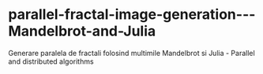 # parallel-fractal-image-generation---Mandelbrot-and-Julia
Generare paralela de fractali folosind multimile Mandelbrot si Julia - Parallel and distributed algorithms
